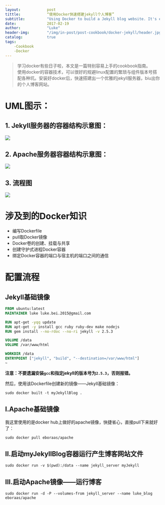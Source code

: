 ```yaml
---
layout:            post
tittle:            “使用Docker快速搭建jekyll个人博客”
subtitle:          "Using Docker to build a Jekyll blog website. It's easy but awesome to a beginner."
date:              2017-02-19
author:            "Luke"
header-img:        "/img/in-post/post-cookbook/docker-jekyll/header.jpg"
catalog:           true
tags:
    -Cookbook
    -Docker
---
```


>学习docker有些日子啦，本文是一篇特别容易上手的cookbook指南。<br>
使用docker的容器技术，可以很好的规避linux配置的繁琐与组件版本号搭配各种坑。安装好docker后，快速搭建出一个优雅的jekyll服务器，biu出你的个人博客网站。


# UML图示：

## 1. Jekyll服务器的容器结构示意图：

![](/img/in-post/post-cookbook/docker-jekyll/jekyll_server.png)

## 2. Apache服务器容器结构示意图：

![](/img/in-post/post-cookbook/docker-jekyll/apache_server_container.png)

## 3. 流程图

![](/img/in-post/post-cookbook/docker-jekyll/system_flow.png)

# 涉及到的Docker知识

* 编写Dockerfile
* pull取Docker镜像
* Docker卷的创建、挂载与共享
* 创建守护式进程Docker容器
* 绑定Docker容器的端口与宿主机的端口之间的通信

# 配置流程

## Jekyll基础镜像

```Dockerfile
FROM ubuntu:latest
MAINTAINER luke luke.bei.2015@gmail.com

RUN apt-get -yqq update
RUN apt-get -y install gcc ruby ruby-dev make nodejs
RUN gem install --no-rdoc --no-ri jekyll -v 2.5.3

VOLUME /data
VOLUME /var/www/html

WORKDIR /data
ENTRYPOINT ["jekyll", "build", "--destination=/var/www/html"]
~                                                                    
```
__注意：不要遗漏安装`gcc`和指定jekyll的版本号为`2.5.3`，否则报错。__

然后，使用该Dockerfile创建新的镜像——Jekyll基础镜像：

```shell
sudo docker built -t myJekyllBlog .
```

## I.Apache基础镜像

我这里使用的是docker hub上做好的apache镜像，快捷省心，直接pull下来就好了：

```shell
sudo docker pull eboraas/apache
```

## II.启动myJekyllBlog容器运行产生博客网站文件

```shell
sudo docker run -v $(pwd):/data --name jekyll_server myJekyll
```

## III.启动Apache镜像——运行博客

```shell
sudo docker run -d -P --volumes-from jekyll_server --name luke_blog eboraas/apache
```

